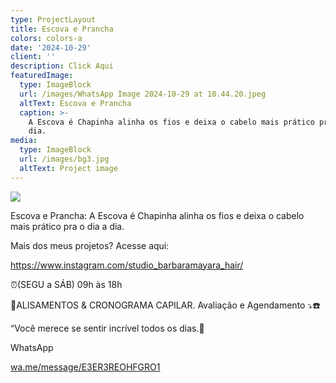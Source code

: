 ```yaml
---
type: ProjectLayout
title: Escova e Prancha
colors: colors-a
date: '2024-10-29'
client: ''
description: Click Aqui
featuredImage:
  type: ImageBlock
  url: /images/WhatsApp Image 2024-10-29 at 10.44.20.jpeg
  altText: Escova e Prancha
  caption: >-
    A Escova é Chapinha alinha os fios e deixa o cabelo mais prático pra o dia a
    dia. 
media:
  type: ImageBlock
  url: /images/bg3.jpg
  altText: Project image
---
```

![](/images/WhatsApp%20Image%202024-10-29%20at%2010.44.20.jpeg)

Escova e Prancha: A Escova é Chapinha alinha os fios e deixa o cabelo mais prático pra o dia a dia.

Mais dos meus projetos? Acesse aqui:

<https://www.instagram.com/studio_barbaramayara_hair/>

⏰️(SEGU a SÁB) 09h às 18h

🥇ALISAMENTOS & CRONOGRAMA CAPILAR.
Avaliação e Agendamento ⤵️☎️

“Você merece se sentir incrível todos os dias.👑

WhatsApp

[wa.me/message/E3ER3REOHFGRO1](https://l.instagram.com/?u=https%3A%2F%2Fwa.me%2Fmessage%2FE3ER3REOHFGRO1%3Ffbclid%3DPAZXh0bgNhZW0CMTEAAaZGcGVujYOqD31k2z55FiHrE8vDagN7n6ucreSPmtpHf0j1yH0WCxWr79Q_aem_Ba0uoebtFwlYuTC0Z9Wiwg\&e=AT0T6-l4dNm_uMguY9LtlNJjP7bC_wf9ZVdi53B4_NfS8V2iQMOb_IjwiyEaiUIXFg6185DiolXoy3ILf7-u95b5BFcSXwvVPnNtF-A)







